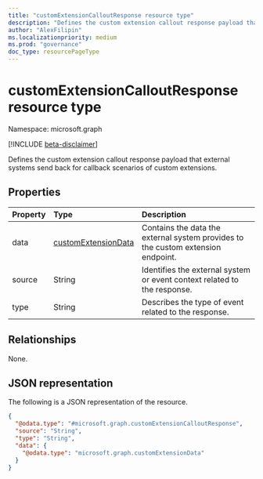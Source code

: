 ```yaml
---
title: "customExtensionCalloutResponse resource type"
description: "Defines the custom extension callout response payload that external systems send back for callback scenarios of custom extensions."
author: "AlexFilipin"
ms.localizationpriority: medium
ms.prod: "governance"
doc_type: resourcePageType
---
```


# customExtensionCalloutResponse resource type

Namespace: microsoft.graph

[!INCLUDE [beta-disclaimer](../../includes/beta-disclaimer.md)]

Defines the custom extension callout response payload that external systems send back for callback scenarios of custom extensions.

## Properties

|Property|Type|Description|
|:---|:---|:---|
|data|[customExtensionData](../resources/customextensiondata.md)|Contains the data the external system provides to the custom extension endpoint.|
|source|String|Identifies the external system or event context related to the response.|
|type|String|Describes the type of event related to the response.|

## Relationships

None.

## JSON representation

The following is a JSON representation of the resource.
<!-- {
  "blockType": "resource",
  "@odata.type": "microsoft.graph.customExtensionCalloutResponse"
}
-->
``` json
{
  "@odata.type": "#microsoft.graph.customExtensionCalloutResponse",
  "source": "String",
  "type": "String",
  "data": {
    "@odata.type": "microsoft.graph.customExtensionData"
  }
}
```
